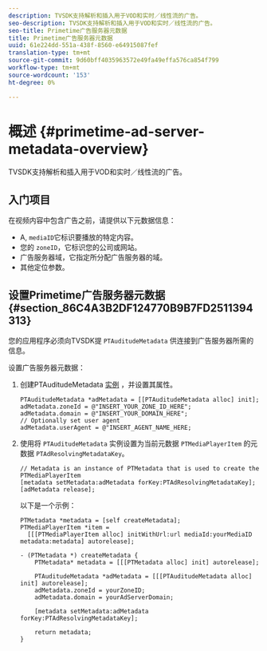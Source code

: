 ```yaml
---
description: TVSDK支持解析和插入用于VOD和实时／线性流的广告。
seo-description: TVSDK支持解析和插入用于VOD和实时／线性流的广告。
seo-title: Primetime广告服务器元数据
title: Primetime广告服务器元数据
uuid: 61e224dd-551a-438f-8560-e64915087fef
translation-type: tm+mt
source-git-commit: 9d60bff4035963572e49fa49effa576ca854f799
workflow-type: tm+mt
source-wordcount: '153'
ht-degree: 0%

---
```



# 概述 {#primetime-ad-server-metadata-overview}

TVSDK支持解析和插入用于VOD和实时／线性流的广告。

## 入门项目

在视频内容中包含广告之前，请提供以下元数据信息：

* A, `mediaID`它标识要播放的特定内容。
* 您的 `zoneID`，它标识您的公司或网站。
* 广告服务器域，它指定所分配广告服务器的域。
* 其他定位参数。

## 设置Primetime广告服务器元数据 {#section_86C4A3B2DF124770B9B7FD2511394313}

您的应用程序必须向TVSDK提 `PTAuditudeMetadata` 供连接到广告服务器所需的信息。

设置广告服务器元数据：

1. 创建PTAuditudeMetadata [实例](https://help.adobe.com/en_US/primetime/api/psdk/appledoc/Classes/PTAuditudeMetadata.html) ，并设置其属性。

   ```
   PTAuditudeMetadata *adMetadata = [[PTAuditudeMetadata alloc] init];  
   adMetadata.zoneId = @"INSERT_YOUR_ZONE_ID_HERE"; 
   adMetadata.domain = @"INSERT_YOUR_DOMAIN_HERE"; 
   // Optionally set user agent 
   adMetadata.userAgent = @"INSERT_AGENT_NAME_HERE; 
   ```

1. 使用将 `PTAuditudeMetadata` 实例设置为当前元数据 `PTMediaPlayerItem` 的元数据 `PTAdResolvingMetadataKey`。

   ```
   // Metadata is an instance of PTMetadata that is used to create the PTMediaPlayerItem 
   [metadata setMetadata:adMetadata forKey:PTAdResolvingMetadataKey];  
   [adMetadata release];
   ```

   以下是一个示例：

   ```
   PTMetadata *metadata = [self createMetadata]; 
   PTMediaPlayerItem *item =  
     [[[PTMediaPlayerItem alloc] initWithUrl:url mediaId:yourMediaID metadata:metadata] autorelease]; 
   
   - (PTMetadata *) createMetadata { 
       PTMetadata* metadata = [[[PTMetadata alloc] init] autorelease]; 
   
       PTAuditudeMetadata *adMetadata = [[[PTAuditudeMetadata alloc] init] autorelease];  
       adMetadata.zoneId = yourZoneID; 
       adMetadata.domain = yourAdServerDomain; 
   
       [metadata setMetadata:adMetadata forKey:PTAdResolvingMetadataKey]; 
   
       return metadata; 
   }
   ```
